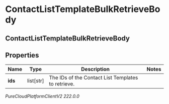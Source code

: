 # ContactListTemplateBulkRetrieveBody

## ContactListTemplateBulkRetrieveBody

## Properties

|Name | Type | Description | Notes|
|------------ | ------------- | ------------- | -------------|
| **ids** | list[str] | The IDs of the Contact List Templates to retrieve. | |



_PureCloudPlatformClientV2 222.0.0_
